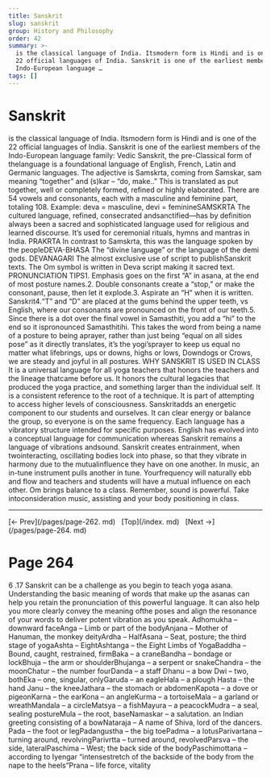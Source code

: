 ```yaml
---
title: Sanskrit
slug: sanskrit
group: History and Philosophy
order: 42
summary: >-
  is the classical language of India. Itsmodern form is Hindi and is one of the
  22 official languages of India. Sanskrit is one of the earliest members of the
  Indo-European language …
tags: []
---
```

# Sanskrit

is the classical language of India. Itsmodern form is Hindi and is one of the 22 official languages of India. Sanskrit is one of the earliest members of the Indo-European language family: Vedic Sanskrit, the pre-Classical form of thelanguage is a foundational language of English, French, Latin and Germanic languages. The adjective is Samskrta, coming from Samskar, sam meaning “together” and (s)kar – “do, make..” This is translated as put together, well or completely formed, refined or highly elaborated. There are 54 vowels and consonants, each with a masculine and feminine part, totaling 108. Example: deva = masculine, devi = feminineSAMSKRTA The cultured language, refined, consecrated andsanctified—has by definition always been a sacred and sophisticated language used for religious and learned discourse. It’s used for ceremonial rituals, hymns and mantras in India. PRAKRTA In contrast to Samskrta, this was the language spoken by the peopleDEVA-BHASA The “divine language” or the language of the demi gods. DEVANAGARI The almost exclusive use of script to publishSanskrit texts. The Om symbol is written in Deva script making it sacred text. PRONUNCIATION TIPS1. Emphasis goes on the first “A” in asana, at the end of most posture names.2. Double consonants create a “stop,” or make the consonant, pause, then let it explode.3. Aspirate an “H” when it is written. Sanskrit4.“T” and “D” are placed at the gums behind the upper teeth, vs English, where our consonants are pronounced on the front of our teeth.5. Since there is a dot over the final vowel in Samasthiti, you add a “hi” to the end so it ispronounced Samasthitihi. This takes the word from being a name of a posture to being aprayer, rather than just being “equal on all sides pose” as it directly translates, it’s the yogi’sprayer to keep us equal no matter what lifebrings, ups or downs, highs or lows, Downdogs or Crows, we are steady and joyful in all postures. WHY SANSKRIT IS USED IN CLASS It is a universal language for all yoga teachers that honors the teachers and the lineage thatcame before us. It honors the cultural legacies that produced the yoga practice, and something larger than the individual self. It is a consistent reference to the root of a technique. It is part of attempting to access higher levels of consciousness. Sanskritadds an energetic component to our students and ourselves. It can clear energy or balance the group, so everyone is on the same frequency. Each language has a vibratory structure intended for specific purposes. English has evolved into a conceptual language for communication whereas Sanskrit remains a language of vibrations andsound. Sanskrit creates entrainment, when twointeracting, oscillating bodies lock into phase, so that they vibrate in harmony due to the mutualinfluence they have on one another. In music, an in-tune instrument pulls another in tune. Yourfrequency will naturally ebb and flow and teachers and students will have a mutual influence on each other. Om brings balance to a class. Remember, sound is powerful. Take intoconsideration music, assisting and your body positioning in class.
- --
[← Prev](/pages/page-262. md) &nbsp; [Top](/index. md) &nbsp; [Next →](/pages/page-264. md)

# Page 264

6 .17 Sanskrit can be a challenge as you begin to teach yoga asana. Understanding the basic meaning of words that make up the asanas can help you retain the pronunciation of this powerful language. It can also help you more clearly convey the meaning ofthe poses and align the resonance of your words to deliver potent vibration as you speak. Adhomukha – downward faceAnga – Limb or part of the bodyAnjana – Mother of Hanuman, the monkey deityArdha – HalfAsana – Seat, posture; the third stage of yogaAshta – EightAshtanga – the Eight Limbs of YogaBaddha – Bound, caught, restrained, firmBaka – a craneBandha – bondage or lockBhuja – the arm or shoulderBhujanga – a serpent or snakeChandra – the moonChatur – the number fourDanda – a staff Dhanu – a bow Dwi – two, bothEka – one, singular, onlyGaruda – an eagleHala – a plough Hasta – the hand Janu – the kneeJathara – the stomach or abdomenKapota – a dove or pigeonKarna – the earKona – an angleKurma – a tortoiseMala – a garland or wreathMandala – a circleMatsya – a fishMayura – a peacockMudra – a seal, sealing postureMula – the root, baseNamaskar – a salutation. an Indian greeting consisting of a bowNataraja – A name of Shiva, lord of the dancers. Pada – the foot or legPadangustha – the big toePadma – a lotusParivartana – turning around, revolvingParivrtta – turned around, revolvedParsva – the side, lateralPaschima – West; the back side of the bodyPaschimottana – according to Iyengar “intensestretch of the backside of the body from the nape to the heels”Prana – life force, vitality
